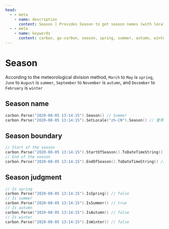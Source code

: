 ```yaml
---
head:
  - - meta
    - name: description
      content: Season | Provides Season to get season names (with localization), supports StartOfSeason/EndOfSeason to get season boundaries, and season checks such as IsSpring/IsSummer/IsAutumn/IsWinter
  - - meta
    - name: keywords
      content: carbon, go-carbon, season, spring, summer, autumn, winter, season boundary, season judgment
---
```


# Season
According to the meteorological division method, `March` to `May` is `spring`, `June` to `August` is `summer`, `September` to `November` is `autumn`, and `December` to `February` is `winter`

## Season name
```go
carbon.Parse("2020-08-05 13:14:15").Season() // Summer
carbon.Parse("2020-08-05 13:14:15").SetLocale("zh-CN").Season() // 夏季
```

## Season boundary
```go
// Start of the season
carbon.Parse("2020-08-05 13:14:15").StartOfSeason().ToDateTimeString() // 2020-06-01 00:00:00
// End of the season
carbon.Parse("2020-08-05 13:14:15").EndOfSeason().ToDateTimeString() // 2020-08-31 23:59:59
```

## Season judgment
```go
// Is spring
carbon.Parse("2020-08-05 13:14:15").IsSpring() // false
// Is summer
carbon.Parse("2020-08-05 13:14:15").IsSummer() // true
// Is autumn
carbon.Parse("2020-08-05 13:14:15").IsAutumn() // false
// Is winter
carbon.Parse("2020-08-05 13:14:15").IsWinter() // false
```